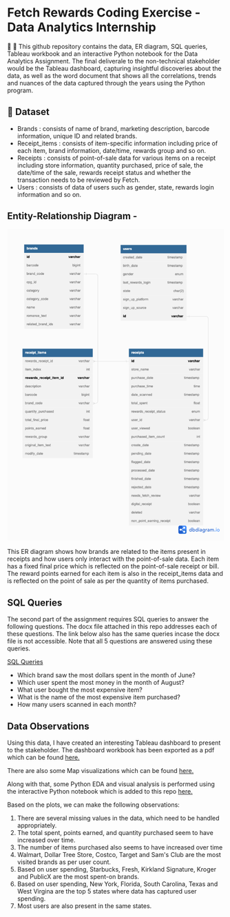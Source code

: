 # Fetch Rewards Coding Exercise - Data Analytics Internship
:space_invader: :robot: This github repository contains the data, ER diagram, SQL queries, Tableau workbook and an interactive Python notebook for the Data Analytics Assignment. The final deliverale to the non-technical stakeholder would be the Tableau dashboard, capturing insightful discoveries about the data, as well as the word document that shows all the correlations, trends and nuances of the data captured through the years using the Python program.

## :open_file_folder: Dataset
- Brands : consists of name of brand, marketing description, barcode information, unique ID and related brands.
- Receipt_items : consists of item-specific information including price of each item, brand information, date/time, rewards group  and so on.
- Receipts : consists of point-of-sale data for various items on a receipt including store information, quantity purchased, price of sale, the date/time of the sale, rewards receipt status and whether the transaction needs to be reviewed by Fetch.
- Users : consists of data of users such as gender, state, rewards login information and so on.

## Entity-Relationship Diagram -
![This is an image](/ERD.png)

This ER diagram shows how brands are related to the items present in receipts and how users only interact with the point-of-sale data. Each item has a fixed final price which is reflected on the point-of-sale receipt or bill. The reward points earned for each item is also in the receipt_items data and is reflected on the point of sale as per the quantity of items purchased.

## SQL Queries

The second part of the assignment requires SQL queries to answer the following questions. 
The docx file attached in this repo addresses each of these questions. The link below also has the same queries incase the docx file is not accessible.
Note that all 5 questions are answered using these queries.

[SQL Queries](https://docs.google.com/document/d/1wffSZmA4IuWUS7lP0Ca1vxQZ66rtqvkj/edit?usp=sharing&ouid=108480454610486985319&rtpof=true&sd=true)

- Which brand saw the most dollars spent in the month of June?
- Which user spent the most money in the month of August?
- What user bought the most expensive item?
- What is the name of the most expensive item purchased?
- How many users scanned in each month?

## Data Observations

Using this data, I have created an interesting Tableau dashboard to present to the stakeholder. The dashboard workbook has been exported as a pdf which can be found [here.](https://github.com/nehasheth2/Fetch_DataAnalytics/blob/main/Tableau%20Dashboard%20PDFs/Dashboard.pdf)

There are also some Map visualizations which can be found [here.](https://github.com/nehasheth2/Fetch_DataAnalytics/blob/main/Tableau%20Dashboard%20PDFs/Maps.pdf)


Along with that, some Python EDA and visual analysis is performed using the interactive Python notebook which is added to this repo [here.](https://github.com/nehasheth2/Fetch_DataAnalytics/blob/main/EDA.ipynb)

Based on the plots, we can make the following observations:

1. There are several missing values in the data, which need to be handled appropriately.
2. The total spent, points earned, and quantity purchased seem to have increased over time.
3. The number of items purchased also seems to have increased over time
4. Walmart, Dollar Tree Store, Costco, Target and Sam's Club are the most visited brands as per user count.
5. Based on user spending, Starbucks, Fresh, Kirkland Signature, Kroger and PublicX are the most spent-on brands.
6. Based on user spending, New York, Florida, South Carolina, Texas and West Virgina are the top 5 states where data has captured user spending.
7. Most users are also present in the same states.


